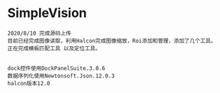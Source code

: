 # SimpleVision
    2020/8/10 完成源码上传
    目前已经完成图像读取，利用Halcon完成图像缩放，Roi添加和管理，添加了几个工具。
    正在完成模板匹配工具 以及定位工具。


    dock控件使用DockPanelSuite.3.0.6
    数据序列化使用Newtonsoft.Json.12.0.3
    halcon版本12.0
